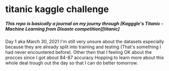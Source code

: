# titanic kaggle challenge

<h5>This repo is basically a journal on my journy through  [Kagggle's Titanic - Machine Learning from Disaste competition][titanic]</h5>

Day 1 aka March 30, 2021 
I'm still very unsure about the datasets especially because they are already split into training and testing  (That's something I had never encountered before).
Other then that I feeling OK about the procces since I got about 84-87 accuracy
Hopping to learn more about this whole deal trough out the day so that I can do better tomorrow.
